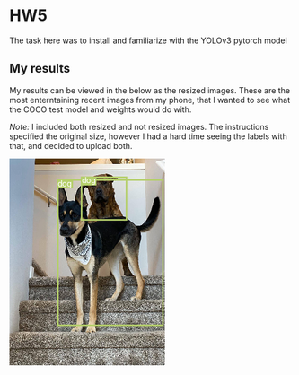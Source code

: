 # HW5
The task here was to install and familiarize with the YOLOv3 pytorch model

## My results
My results can be viewed in the below as the resized images. These are the most enterntaining recent images from my phone, that I wanted to see what the COCO test model and weights would do with.


*Note:* I included both resized and not resized images. The instructions specified the original size, however I had a hard time seeing the labels with that, and decided to upload both.

![](solutions/with_resize/bruno-and-heidi.png?raw=true)
